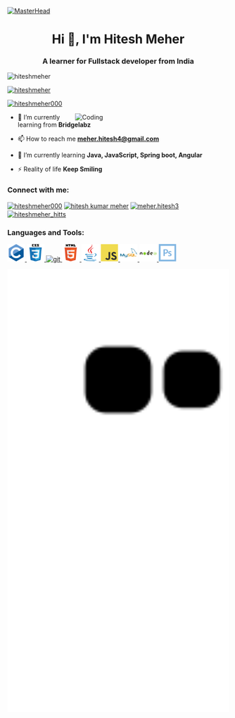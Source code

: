 [![MasterHead](https://myways-public-data-prod.s3.ap-south-1.amazonaws.com/myways-resource-library/blogs/roadmap-to-become-a-full-stack-developer_Image_blogs.png)](https://rishavchanda.io)
<h1 align="center">Hi 👋, I'm Hitesh Meher</h1>
<h3 align="center">A learner for Fullstack developer from India</h3


<p align="left"> <img src="https://komarev.com/ghpvc/?username=hiteshmeher&label=Profile%20views&color=0e75b6&style=flat" alt="hiteshmeher" /> </p>

<p align="left"> <a href="https://github.com/ryo-ma/github-profile-trophy"><img src="https://github-profile-trophy.vercel.app/?username=hiteshmeher" alt="hiteshmeher" /></a> </p>


<p align="left"> <a href="https://twitter.com/hiteshmeher000" target="blank"><img src="https://img.shields.io/twitter/follow/hiteshmeher000?logo=twitter&style=for-the-badge" alt="hiteshmeher000" /></a> </p>
<img align="right" alt="Coding" width="350" src="https://simplepassivecashflow.com/wp-content/uploads/2017/11/Work-Fun.gif">

- 🔭 I’m currently learning from **Bridgelabz**

- 📫 How to reach me **meher.hitesh4@gmail.com**

- 🌱 I’m currently learning **Java, JavaScript, Spring boot, Angular**

- ⚡ Reality of life **Keep Smiling**

<h3 align="left">Connect with me:</h3>
<p align="left">
<a href="https://twitter.com/hiteshmeher000" target="blank"><img align="center" src="https://raw.githubusercontent.com/rahuldkjain/github-profile-readme-generator/master/src/images/icons/Social/twitter.svg" alt="hiteshmeher000" height="30" width="40" /></a>
<a href="https://linkedin.com/in/hitesh kumar meher" target="blank"><img align="center" src="https://raw.githubusercontent.com/rahuldkjain/github-profile-readme-generator/master/src/images/icons/Social/linked-in-alt.svg" alt="hitesh kumar meher" height="30" width="40" /></a>
<a href="https://fb.com/meher.hitesh3" target="blank"><img align="center" src="https://raw.githubusercontent.com/rahuldkjain/github-profile-readme-generator/master/src/images/icons/Social/facebook.svg" alt="meher.hitesh3" height="30" width="40" /></a>
<a href="https://instagram.com/hiteshmeher_hitts" target="blank"><img align="center" src="https://raw.githubusercontent.com/rahuldkjain/github-profile-readme-generator/master/src/images/icons/Social/instagram.svg" alt="hiteshmeher_hitts" height="30" width="40" /></a>
</p>

<h3 align="left">Languages and Tools:</h3>
<p align="left"> <a href="https://www.cprogramming.com/" target="_blank" rel="noreferrer"> <img src="https://raw.githubusercontent.com/devicons/devicon/master/icons/c/c-original.svg" alt="c" width="40" height="40"/> </a> <a href="https://www.w3schools.com/css/" target="_blank" rel="noreferrer"> <img src="https://raw.githubusercontent.com/devicons/devicon/master/icons/css3/css3-original-wordmark.svg" alt="css3" width="40" height="40"/> </a> <a href="https://git-scm.com/" target="_blank" rel="noreferrer"> <img src="https://www.vectorlogo.zone/logos/git-scm/git-scm-icon.svg" alt="git" width="40" height="40"/> </a> <a href="https://www.w3.org/html/" target="_blank" rel="noreferrer"> <img src="https://raw.githubusercontent.com/devicons/devicon/master/icons/html5/html5-original-wordmark.svg" alt="html5" width="40" height="40"/> </a> <a href="https://www.java.com" target="_blank" rel="noreferrer"> <img src="https://raw.githubusercontent.com/devicons/devicon/master/icons/java/java-original.svg" alt="java" width="40" height="40"/> </a> <a href="https://developer.mozilla.org/en-US/docs/Web/JavaScript" target="_blank" rel="noreferrer"> <img src="https://raw.githubusercontent.com/devicons/devicon/master/icons/javascript/javascript-original.svg" alt="javascript" width="40" height="40"/> </a> <a href="https://www.mysql.com/" target="_blank" rel="noreferrer"> <img src="https://raw.githubusercontent.com/devicons/devicon/master/icons/mysql/mysql-original-wordmark.svg" alt="mysql" width="40" height="40"/> </a> <a href="https://nodejs.org" target="_blank" rel="noreferrer"> <img src="https://raw.githubusercontent.com/devicons/devicon/master/icons/nodejs/nodejs-original-wordmark.svg" alt="nodejs" width="40" height="40"/> </a> <a href="https://www.photoshop.com/en" target="_blank" rel="noreferrer"> <img src="https://raw.githubusercontent.com/devicons/devicon/master/icons/photoshop/photoshop-line.svg" alt="photoshop" width="40" height="40"/> </a> </p>


<img align="center" alt="Coding" width="1100" src="https://raw.githubusercontent.com/rafaballerini/rafaballerini/output/github-contribution-grid-snake.svg">

